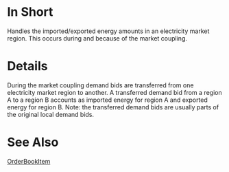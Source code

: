 # In Short

Handles the imported/exported energy amounts in an electricity market region.
This occurs during and because of the market coupling.

# Details

During the market coupling demand bids are transferred from one electricity market region to another.
A transferred demand bid from a region A to a region B accounts as imported energy for region A and exported energy for region B.
Note: the transferred demand bids are usually parts of the original local demand bids.

# See Also

[OrderBookItem](./OrderBookItem.md)
